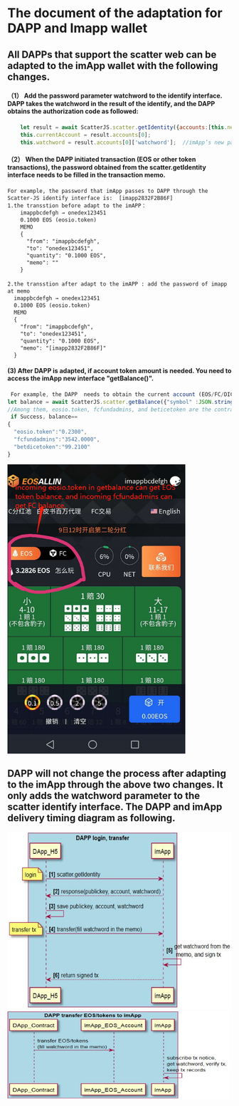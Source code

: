 # The document of the adaptation for DAPP and Imapp wallet

## All DAPPs that support the scatter web can be adapted to the imApp wallet with the following changes.

#### （1）	Add the password parameter watchword to the identify interface. DAPP takes the watchword in the result of the identify, and the DAPP obtains the authorization code as followed:
```javascript
    let result = await ScatterJS.scatter.getIdentity({accounts:[this.network]})      
    this.currentAccount = result.accounts[0];  
    this.watchword = result.accounts[0]['watchword'];  //imApp’s new param，DAPP needs to save watchword
```

#### （2）	When the DAPP initiated transaction (EOS or other token transactions), the password obtained from the scatter.getIdentity interface needs to be filled in the transaction memo.
    For example, the password that imApp passes to DAPP through the Scatter-JS identify interface is:  [imapp2832F2B86F]
    1.the transstion before adapt to the imAPP：
        imappbcdefgh → onedex123451
        0.1000 EOS (eosio.token)
        MEMO
        {
          "from": "imappbcdefgh",
          "to": "onedex123451",
          "quantity": "0.1000 EOS",
          "memo": ""
        }

    2.the transstion after adapt to the imAPP : add the password of imapp at memo
      imappbcdefgh → onedex123451
      0.1000 EOS (eosio.token)
      MEMO
      {
        "from": "imappbcdefgh",
        "to": "onedex123451",
        "quantity": "0.1000 EOS",
        "memo": "[imapp2832F2B86F]"
      }
#### (3) After DAPP is adapted, if account token amount is needed. You need to access the imApp new interface "getBalance()".
```javascript
 For example, the DAPP  needs to obtain the current account (EOS/FC/DICE) and other token balances, which can be returned in the following format
let balance = await ScatterJS.scatter.getBalance({"symbol" :JSON.stringify(["eosio.token","fcfundadmins","betdicetoken"])})
//Among them, eosio.token, fcfundadmins, and beticetoken are the contract account names corresponding to the token.
 if Success, balance==
{
  "eosio.token":"0.2300",
  "fcfundadmins":"3542.0000",
  "betdicetoken":"99.2100"
}
```
<img src="https://github.com/imApp-Core/imApp/blob/master/src/imapp3_en.png" width=400 height=650 />

##  DAPP will not change the process after adapting to the imApp through the above two changes. It only adds the watchword parameter to the scatter identify interface. The DAPP and imApp delivery timing diagram as following.

<img src="https://github.com/imApp-Core/imApp/blob/master/src/imapp1_en.jpg" width=700 height=400 />  

<img src="https://github.com/imApp-Core/imApp/blob/master/src/imapp2_en.jpg" width=500 height=200 />
